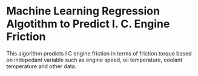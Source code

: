 # Machine Learning Regression Algotithm to Predict I. C. Engine Friction


This algorithm predicts I C engine friction in terms of friction torque based on indepedant variable such as engine speed, oil temperature, coolant temperature and other data. 
